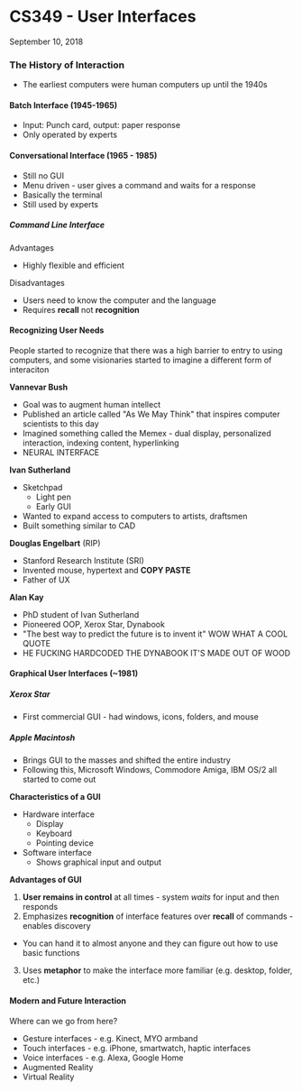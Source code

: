 # CS349 - User Interfaces
September 10, 2018

### The History of Interaction
* The earliest computers were human computers up until the 1940s

#### Batch Interface (1945-1965)
* Input: Punch card, output: paper response
* Only operated by experts

#### Conversational Interface (1965 - 1985)
* Still no GUI
* Menu driven - user gives a command and waits for a response
* Basically the terminal
* Still used by experts

##### Command Line Interface
Advantages
* Highly flexible and efficient

Disadvantages
* Users need to know the computer and the language
* Requires **recall** not **recognition**

#### Recognizing User Needs
People started to recognize that there was a high barrier to entry to using computers, and some visionaries started to imagine a different form of interaciton

**Vannevar Bush**
* Goal was to augment human intellect
* Published an article called "As We May Think" that inspires computer scientists to this day
* Imagined something called the Memex - dual display, personalized interaction, indexing content, hyperlinking
* NEURAL INTERFACE

**Ivan Sutherland**
* Sketchpad
  * Light pen
  * Early GUI
* Wanted to expand access to computers to artists, draftsmen
* Built something similar to CAD

**Douglas Engelbart** (RIP)
* Stanford Research Institute (SRI)
* Invented mouse, hypertext and **COPY PASTE**
* Father of UX

**Alan Kay**
* PhD student of Ivan Sutherland
* Pioneered OOP, Xerox Star, Dynabook
* "The best way to predict the future is to invent it" WOW WHAT A COOL QUOTE
* HE FUCKING HARDCODED THE DYNABOOK IT'S MADE OUT OF WOOD

#### Graphical User Interfaces (~1981)
##### Xerox Star
* First commercial GUI - had windows, icons, folders, and mouse
##### Apple Macintosh
* Brings GUI to the masses and shifted the entire industry
* Following this, Microsoft Windows, Commodore Amiga, IBM OS/2 all started to come out

**Characteristics of a GUI**
* Hardware interface
  * Display
  * Keyboard
  * Pointing device
* Software interface
  * Shows graphical input and output

**Advantages of GUI**
1. **User remains in control** at all times - system *waits* for input and then responds
2. Emphasizes **recognition** of interface features over **recall** of commands - enables discovery
  * You can hand it to almost anyone and they can figure out how to use basic functions
3. Uses **metaphor** to make the interface more familiar (e.g. desktop, folder, etc.)

#### Modern and Future Interaction
Where can we go from here?
* Gesture interfaces - e.g. Kinect, MYO armband
* Touch interfaces - e.g. iPhone, smartwatch, haptic interfaces
* Voice interfaces - e.g. Alexa, Google Home
* Augmented Reality
* Virtual Reality
